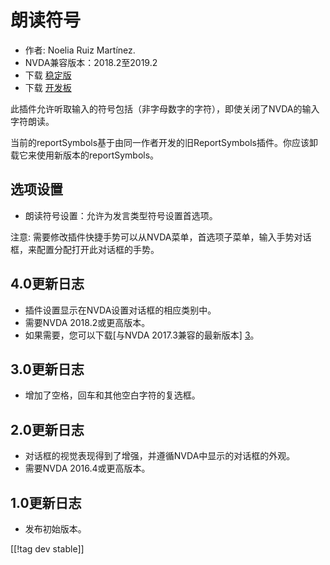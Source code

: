 # 朗读符号 #

*	作者: Noelia Ruiz Martínez.
*	NVDA兼容版本：2018.2至2019.2
*	下载 [稳定版][1]
*	下载 [开发板][2]

此插件允许听取输入的符号包括（非字母数字的字符），即使关闭了NVDA的输入字符朗读。

当前的reportSymbols基于由同一作者开发的旧ReportSymbols插件。你应该卸载它来使用新版本的reportSymbols。

## 选项设置 ##
*	朗读符号设置：允许为发言类型符号设置首选项。

注意: 需要修改插件快捷手势可以从NVDA菜单，首选项子菜单，输入手势对话框，来配置分配打开此对话框的手势。

## 4.0更新日志 ##
* 插件设置显示在NVDA设置对话框的相应类别中。
* 需要NVDA 2018.2或更高版本。
* 如果需要，您可以下载[与NVDA 2017.3兼容的最新版本] [3]。

## 3.0更新日志 ##
* 增加了空格，回车和其他空白字符的复选框。

## 2.0更新日志 ##
*	对话框的视觉表现得到了增强，并遵循NVDA中显示的对话框的外观。
*	需要NVDA 2016.4或更高版本。

## 1.0更新日志 ##
*	发布初始版本。


[[!tag dev stable]]

[1]: https://addons.nvda-project.org/files/get.php?file=rsy

[2]: https://addons.nvda-project.org/files/get.php?file=rsy-dev

[3]: https://addons.nvda-project.org/files/get.php?file=rsy-o
